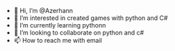 - 👋 Hi, I’m @Azerhann
- 👀 I’m interested in created games with python and C#
- 🌱 I’m currently learning pythonn
- 💞️ I’m looking to collaborate on python and c#
- 📫 How to reach me with email

<!---
Azerhann/Azerhann is a ✨ special ✨ repository because its `README.md` (this file) appears on your GitHub profile.
You can click the Preview link to take a look at your changes.
--->
